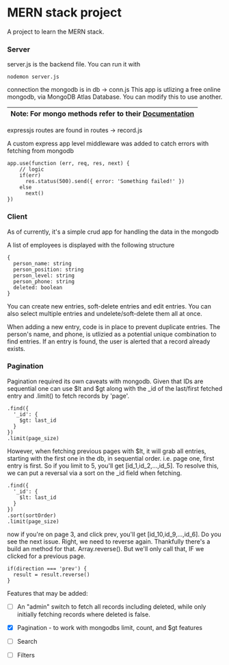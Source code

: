 # MERN stack project

A project to learn the MERN stack.

### Server
server.js is the backend file.
You can run it with 
```
nodemon server.js
```

connection the mongodb is in db -> conn.js
This app is utlizing a free online mongodb, via MongoDB Atlas Database. You can modify this to use another.



| **Note:** For mongo methods refer to their [Documentation](https://docs.mongodb.com/manual/reference/method/) |
| --- |


expressjs routes are found in routes -> record.js

A custom express app level middleware was added to catch errors with fetching from mongodb
```
app.use(function (err, req, res, next) {
    // logic
    if(err)
      res.status(500).send({ error: 'Something failed!' })
    else
      next()
})
```

### Client

As of currently, it's a simple crud app for handling the data in the mongodb

A list of employees is displayed with the following structure
```
{
  person_name: string
  person_position: string
  person_level: string
  person_phone: string
  deleted: boolean
}
```

You can create new entries, soft-delete entries and edit entries. You can also select multiple entries and undelete/soft-delete them all at once.

When adding a new entry, code is in place to prevent duplicate entries. The person's name, and phone, is utlizied as a potential unique combination to find entries.
If an entry is found, the user is alerted that a record already exists.

### Pagination
  Pagination required its own caveats with mongodb.
  Given that IDs are sequential one can use $lt and $gt along with the _id of the last/first fetched entry and .limit() to fetch records by 'page'.
```
.find({
  '_id': {
    $gt: last_id
  }
})
.limit(page_size)
```
  However, when fetching previous pages with $lt, it will grab all entries, starting with the first one in the db, in sequential order. i.e. page one, first entry is first. So if you limit to 5, you'll get [id_1,id_2,...,id_5].
  To resolve this, we can put a reversal via a sort on the _id field when fetching. 
```
.find({
  '_id': {
    $lt: last_id
  }
})
.sort(sortOrder)
.limit(page_size)
```
now if you're on page 3, and click prev, you'll get [id_10,id_9,...,id_6]. Do you see the next issue.
Right, we need to reverse again. Thankfully there's a build an method for that.
Array.reverse(). But we'll only call that, IF we clicked for a previous page.
```
if(direction === 'prev') {
  result = result.reverse()
}
```

Features that may be added:
  - [ ] An "admin" switch to fetch all records including deleted, while only initially fetching records where deleted is false.
  - [x] Pagination - to work with mongodbs limit, count, and $gt features
  - [ ] Search
  - [ ] Filters
  
